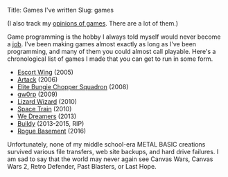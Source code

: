 Title: Games I've written
Slug: games

(I also track my [opinions of games](<|filename|game-reviews.md>). There are a
lot of them.)

Game programming is the hobby I always told myself would never become a
[job](|filename|/posts/2012-12-15-what-ive-been-doing-lately.md). I've been
making games almost exactly as long as I've been programming, and many of them
you could almost call playable. Here's a chronological list of games I made
that you can get to run in some form.

* [Escort Wing](<|filename|escort-wing.md>) (2005)
* [Artack](<|filename|artack.md>) (2006)
* [Elite Bungie Chopper Squadron](https://github.com/irskep/bungie-chopper) (2008)
* [gw0rp](<|filename|gw0rp.md>) (2009)
* [Lizard Wizard](http://www.ludumdare.com/compo/ludum-dare-19/?action=preview&uid=3120) (2010)
* [Space Train](<|filename|space-train.md>) (2010)
* [We Dreamers](http://ludumdare.com/compo/ludum-dare-26/?action=preview&uid=3120) (2013)
* [Buildy](http://playbuildy.com) (2013-2015, RIP)
* [Rogue Basement](https://irskep.itch.io/rogue_basement) (2016)

Unfortunately, none of my middle school-era METAL BASIC creations survived
various file transfers, web site backups, and hard drive failures. I am
sad to say that the world may never again see Canvas Wars, Canvas
Wars 2, Retro Defender, Past Blasters, or Last Hope.
